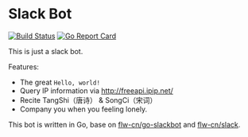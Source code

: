 # Slack Bot

[![Build Status](https://travis-ci.com/flw-cn/slack-bot.svg?branch=master)](https://travis-ci.com/flw-cn/slack-bot)
[![Go Report Card](https://goreportcard.com/badge/github.com/flw-cn/slack-bot)](https://goreportcard.com/report/github.com/flw-cn/slack-bot)

This is just a slack bot.

Features:

* The great `Hello, world!`
* Query IP information via <http://freeapi.ipip.net/>
* Recite TangShi（唐诗） & SongCi（宋词）
* Company you when you feeling lonely.

This bot is written in Go, base on
[flw-cn/go-slackbot](https://github.com/flw-cn/go-slackbot)
and
[flw-cn/slack](https://github.com/flw-cn/slack).
